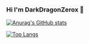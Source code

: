 ### Hi I'm DarkDragonZerox 👋

[![Anurag's GitHub stats](https://github-readme-stats.vercel.app/api?username=DarkDragonZerox)](https://github.com/DarkDragonZerox/github-readme-stats)


[![Top Langs](https://github-readme-stats.vercel.app/api/top-langs/?username=DarkDragonZerox&theme=dark)](https://github.com/DarkDragonZerox/github-readme-stats)


<!--
**DarkDragonZerox/DarkDragonZerox** is a ✨ _special_ ✨ repository because its `README.md` (this file) appears on your GitHub profile.

Here are some ideas to get you started:

- 🔭 I’m currently working on ...
- 🌱 I’m currently learning ...
- 👯 I’m looking to collaborate on ...
- 🤔 I’m looking for help with ...
- 💬 Ask me about ...
- 📫 How to reach me: ...
- 😄 Pronouns: ...
- ⚡ Fun fact: ...
-->
